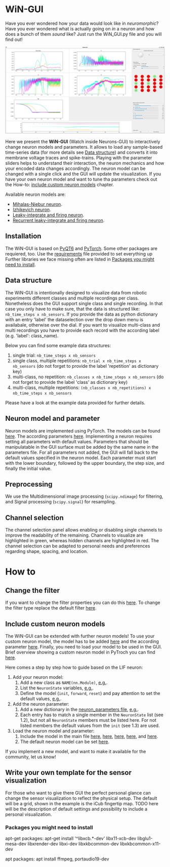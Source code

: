 # WiN-GUI
 
Have you ever wondered how your data would look like in *neuromorphic*? Have you ever wondered what is actually going on *in* a neuron and how does a bunch of them *sound* like? Just run the WiN_GUI.py file and you will find out!

![example_surface_gui](https://github.com/event-driven-robotics/WiN-GUI/blob/master/assets/win_gui_example.png)

Here we present the **WiN-GUI** (Watch inside Neurons-GUI) to interactively change neuron models and parameters. It allows to load any sample-based time-series data (for more details see [Data structure](#data-structure)) and converts it into membrane voltage traces and spike-trains. Playing with the parameter sliders helps to understand their interaction, the neuron mechanics and how your encoded data changes accordingly. The neuron model can be changed with a single click and the GUI will update the visualization. If you have your own neuron model and want to tune tha parameters check out the How-to: [include custom neuron models](#include-custom-neuron-models) chapter. 

Available neuron models are:
- [Mihalas-Niebur neuron](https://github.com/2103simon/encoding_gui/blob/398aa68263e1a07fee5272eccd69fc206003d92b/utils/neuron_models.py#L50).
- [Izhikevich neuron](https://github.com/2103simon/encoding_gui/blob/398aa68263e1a07fee5272eccd69fc206003d92b/utils/neuron_models.py#L149).
- [Leaky-integrate and firing neuron](https://github.com/2103simon/encoding_gui/blob/398aa68263e1a07fee5272eccd69fc206003d92b/utils/neuron_models.py#L222).
- [Recurrent leaky-integrate and firing neuron](https://github.com/2103simon/encoding_gui/blob/398aa68263e1a07fee5272eccd69fc206003d92b/utils/neuron_models.py#L274).

## Installation
The WiN-GUI is based on [PyQT6](https://pypi.org/project/PyQt6/) and [PyTorch](https://pytorch.org/). Some other packages are requiered, too. Use the [requirements](https://github.com/2103simon/encoding_gui/blob/main/requirements.txt) file provided to set everything up Further libraries we face missing often are listed in [Packages you might need to install](#packages-you-might-need-to-install).


## Data structure
The WiN-GUI is intentionally designed to visualize data from robotic experiments different classes and multiple recordings per class. Nonetheless does the GUI support single class and single recording. In that case you only have to make sure, that the data is structured like: `nb_time_steps x nb_sensors`. If you provide the data as python dictionary with an entry 'label' the dataselection over the drop down menu is availabale, otherwise over the dial. If you want to visualize multi-class and multi recordings you have to provide each record with the according label (e.g. 'label': class_name). 

Below you can find some example data structures:    
1. single trial: `nb_time_steps x nb_sensors`
2. single class, multiple repetitions: `nb_trial x nb_time_steps x nb_sensors` (do not forget to provide the label 'repetition' as dictionary key)
3. multi-class, no repetition: `nb_classes x nb_time_steps x nb_sensors` (do not forget to provide the label 'class' as dictionary key)
4. multi-class, multiple repetitions: `(nb_classes x nb_repetitions) x nb_time_steps x nb_sensors`

Please have a look at the example data provided for further details.

## Neuron model and parameter
Neuron models are implemented using PyTorch. The models can be found [here](https://github.com/event-driven-robotics/WiN-GUI/blob/master/utils/neuron_models.py). The according parameters [here](https://github.com/event-driven-robotics/WiN-GUI/blob/master/utils/neuron_parameters.py). Implementing a neuron requires setting all parameters with default values. Parameters that should be manipulatable in the GUI surface must be added by the same name in the parameters file. For all parameters not added, the GUI will fall back to the default values specified in the neuron model. Each parameter must start with the lower boundary, followed by the upper boundary, the step size, and finally the initial value.

## Preprocessing
We use the Multidimensional image processing (`scipy.ndimage`) for filtering, and Signal processing (`scipy.signal`) for resampling.

## Channel selection
The channel selection panel allows enabling or disabling single channels to improve the readability of the remaining. Channels to visualize are highlighted in green, whereas hidden channels are highlighted in red. The channel selection can be adapted to personal needs and preferences regarding shape, spacing, and location.

# How to
## Change the filter
If you want to change the filter properties you can do this [here](https://github.com/2103simon/encoding_gui/blob/d07c60c680ace8ccb1121eeaa21acb9480533ef1/utils/data_management.py#L34). To change the filter type replace the default filter [here](https://github.com/2103simon/encoding_gui/blob/d07c60c680ace8ccb1121eeaa21acb9480533ef1/utils/data_management.py#L57).

## Include custom neuron models
The WiN-GUI can be extended with further neuron models! To use your custom neuron model, the model has to be added [here](https://github.com/2103simon/encoding_gui/blob/main/utils/neuron_models.py) and the according parameter [here](https://github.com/2103simon/encoding_gui/blob/main/utils/neuron_parameters.py). Finally, you need to load your model to be used in the GUI. Brief overview showing a custom neuron model in PyTroch you can find [here](https://pytorch.org/tutorials/beginner/examples_nn/polynomial_module.html).

Here comes a step by step how to guide based on the LIF neuron:

1. Add your neuron model:
   1. Add a new class as `NAME(nn.Module)`, [e.g.](https://github.com/2103simon/encoding_gui/blob/398aa68263e1a07fee5272eccd69fc206003d92b/utils/neuron_models.py#L222).
   2. List the `NeuronState` variables, [e.g.](https://github.com/2103simon/encoding_gui/blob/398aa68263e1a07fee5272eccd69fc206003d92b/utils/neuron_models.py#L223).
   3. Define the model (`init`, `forward`, `reset`) and pay attention to set the default values, [e.g.](https://github.com/2103simon/encoding_gui/blob/398aa68263e1a07fee5272eccd69fc206003d92b/utils/neuron_models.py#L225).
2. Add the neuron parameter:
   1. Add a new dictionary in the [neuron_parameters file](https://github.com/2103simon/encoding_gui/blob/main/utils/neuron_parameters.py), [e.g.](https://github.com/2103simon/encoding_gui/blob/398aa68263e1a07fee5272eccd69fc206003d92b/utils/neuron_parameters.py#L34).
   2. Each entry has to match a single member in the `NeuronState` list (see 1.2), but not all `NeuronState` members must be listed here. For not listed members the default values from the `init` (see 1.3) are used.
3. Load the neuron model and parameter:
    1. Include the model in the main file [here](https://github.com/event-driven-robotics/WiN-GUI/blob/199c3cdee3832d7b6dcf863545a69eed96f9a828/WiN_GUI.py#L37), [here](https://github.com/event-driven-robotics/WiN-GUI/blob/199c3cdee3832d7b6dcf863545a69eed96f9a828/WiN_GUI.py#L64C26-L64C44), [here](https://github.com/event-driven-robotics/WiN-GUI/blob/199c3cdee3832d7b6dcf863545a69eed96f9a828/WiN_GUI.py#L259), [here](https://github.com/event-driven-robotics/WiN-GUI/blob/199c3cdee3832d7b6dcf863545a69eed96f9a828/WiN_GUI.py#L625), and [here](https://github.com/event-driven-robotics/WiN-GUI/blob/199c3cdee3832d7b6dcf863545a69eed96f9a828/WiN_GUI.py#L758).
    2. The default neuron model can be set [here](https://github.com/event-driven-robotics/WiN-GUI/blob/199c3cdee3832d7b6dcf863545a69eed96f9a828/WiN_GUI.py#L174).
  
If you implement a new model, and want to make it available for the community, let us know!

## Write your own template for the sensor visualization
For those who want to give there GUI the perfect personal glance can change the sensor visualization to reflect the physical setup. The default will be a grid, shown in the example is the iCub fingertip map.
TODO here will be the description of default settings and possibility to include a personal visualization.


### Packages you might need to install
apt-get packages:
apt-get install '^libxcb.*-dev' libx11-xcb-dev libglu1-mesa-dev libxrender-dev libxi-dev libxkbcommon-dev libxkbcommon-x11-dev

apt packages:
apt install ffmpeg, portaudio19-dev

